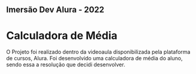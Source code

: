 ## Imersão Dev Alura - 2022

# Calculadora de Média 

O Projeto foi realizado dentro da videoaula disponibilizada pela plataforma de cursos, Alura.
Foi desenvolvido uma calculadora de média do aluno, sendo essa a resolução que decidi desenvolver.


